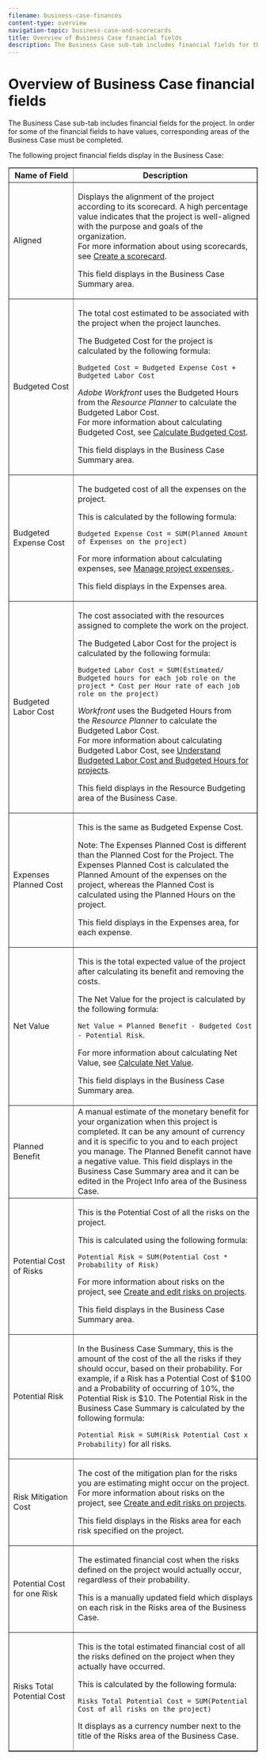 ```yaml
---
filename: business-case-finances
content-type: overview
navigation-topic: business-case-and-scorecards
title: Overview of Business Case financial fields
description: The Business Case sub-tab includes financial fields for the project. In order for some of the financial fields to have values, corresponding areas of the Business Case must be completed.
---
```


# Overview of Business Case financial fields

The Business Case sub-tab includes financial fields for the project.&nbsp;In order for some of the financial fields to have values, corresponding areas of the Business Case must be completed.&nbsp;&nbsp;

The following project financial fields display in the Business Case:

<table border="1" cellspacing="15" cellpadding="1"> 
 <col> 
 <col> 
 <thead> 
  <tr> 
   <th scope="col">Name of Field</th> 
   <th scope="col">Description</th> 
  </tr> 
 </thead> 
 <tbody> 
  <tr> 
   <td>Aligned&nbsp;</td> 
   <td> <p>Displays the alignment of the project according to its scorecard. A high percentage value indicates that the project is well-aligned with the purpose and goals of the organization. <br>For more information about using scorecards, see <a href="../../../administration-and-setup/set-up-workfront/configure-system-defaults/create-scorecard.md" class="MCXref xref">Create a scorecard</a>.</p> <p>This field displays in the Business Case Summary area.&nbsp;</p> </td> 
  </tr> 
  <tr> 
   <td>Budgeted Cost</td> 
   <td> <p>The total cost estimated to be associated with the project when the project launches.</p> <p>The Budgeted Cost for the project is calculated by the following formula:<br></p> <p><code>Budgeted Cost =&nbsp;Budgeted Expense Cost + Budgeted Labor Cost </code> <br> </p> <p><em>Adobe Workfront</em> uses the Budgeted Hours from the&nbsp;<em>Resource Planner</em> to calculate the Budgeted Labor Cost.<br>For more information about calculating Budgeted Cost, see <a href="../../../manage-work/projects/project-finances/budgeted-cost.md" class="MCXref xref">Calculate Budgeted Cost</a>.&nbsp;</p> <p>This field displays in the Business Case Summary area.</p> </td> 
  </tr> 
  <tr> 
   <td>Budgeted Expense Cost</td> 
   <td> <p>The budgeted cost of all the expenses on the project.&nbsp;</p> <p>This is calculated by the following formula:</p> <p><code>Budgeted Expense Cost = SUM(Planned Amount of Expenses on the project) </code><![CDATA[                        ]]></p> <p>For more information about calculating expenses, see <a href="../../../manage-work/projects/project-finances/manage-project-expenses.md" class="MCXref xref">Manage project expenses </a>.</p> <p>This field displays in the Expenses&nbsp;area.</p> </td> 
  </tr> 
  <tr> 
   <td>Budgeted Labor Cost</td> 
   <td> <p>The cost associated with the resources assigned to complete the work on the project.</p> <p>The Budgeted Labor Cost for the project is calculated by the following formula:<br></p> <p><code>Budgeted Labor Cost = SUM(Estimated/ Budgeted hours for each job role on the project * Cost per Hour rate of each job role on the project) </code><![CDATA[                            ]]><br></p> <p><em>Workfront</em> uses the Budgeted Hours from the&nbsp;<em>Resource Planner</em> to calculate the Budgeted Labor Cost.<br>For more information about calculating Budgeted Labor Cost, see <a href="../../../manage-work/projects/project-finances/budgeted-labor-cost.md" class="MCXref xref">Understand Budgeted Labor Cost and Budgeted Hours for projects</a>.</p> <p>This field displays in the Resource Budgeting area of the Business Case.&nbsp;</p> </td> 
  </tr> 
  <tr> 
   <td>Expenses Planned Cost</td> 
   <td> <p>This is the same as Budgeted Expense Cost.&nbsp;</p> <p>Note:  The Expenses Planned Cost is different than the Planned Cost for the Project. The Expenses Planned Cost is calculated the Planned Amount of the expenses on the project, whereas the Planned Cost is calculated using the Planned Hours on the project.&nbsp;</p> <p>This field displays in the Expenses&nbsp;area, for each expense.</p> </td> 
  </tr> 
  <tr> 
   <td>Net Value</td> 
   <td> <p>This is the total expected value of the project after calculating its benefit and removing the costs.</p> <p>The Net Value for the project is calculated by the following formula:<br></p> <p><code>Net Value = Planned Benefit - Budgeted Cost - Potential Risk</code>. <br></p> <p>For more information about calculating Net Value, see <a href="../../../manage-work/projects/project-finances/calculate-net-value.md" class="MCXref xref">Calculate Net Value</a>.<br></p> <p>This field displays in the Business Case Summary area.</p> </td> 
  </tr> 
  <tr> 
   <td>Planned Benefit</td> 
   <td>A manual estimate of the monetary benefit for your organization when this project is completed. It can be any amount of currency and it is specific to you and to each project you manage. The Planned Benefit cannot have a negative value. This field displays in the Business Case Summary area and it can be edited in the Project Info area of the Business Case. </td> 
  </tr> 
  <tr> 
   <td>Potential&nbsp;Cost of Risks</td> 
   <td> <p>This is the Potential Cost of all the risks on the project. </p> <p>This is calculated using the following formula:</p> <p><code>Potential Risk = SUM(Potential Cost * Probability of Risk) </code><![CDATA[                        ]]></p> <p>For more information about risks on the project, see&nbsp;<a href="../../../manage-work/projects/define-a-business-case/create-edit-risks-on-projects.md" class="MCXref xref">Create and edit risks on projects</a>.</p> <p>This field displays in the Business Case Summary area.</p> </td> 
  </tr> 
  <tr> 
   <td>Potential Risk</td> 
   <td> <p>In the Business Case Summary, this is the amount of the cost of the all the risks if they should occur, based on their probability. For example, if a Risk has a Potential Cost of $100 and a Probability of occurring of 10%, the Potential&nbsp;Risk is $10. The Potential Risk in the Business Case Summary is calculated by the following formula:</p> <p><code>Potential&nbsp;Risk = SUM(Risk Potential Cost x Probability)</code> for all risks. </p> </td> 
  </tr> 
  <tr> 
   <td>Risk Mitigation Cost</td> 
   <td> <p>The&nbsp;cost of the mitigation plan for the risks you are estimating might occur on the project.<br>For more information about risks on the project, see <a href="../../../manage-work/projects/define-a-business-case/create-edit-risks-on-projects.md" class="MCXref xref">Create and edit risks on projects</a>.</p> <p>This field displays in the&nbsp;Risks area for each risk specified on the project.</p> </td> 
  </tr> 
  <tr> 
   <td>Potential Cost for one Risk</td> 
   <td> <p>The estimated financial cost when the risks defined on the project would actually occur, regardless of their probability.&nbsp;</p> <p>This is a manually updated field which displays on each risk in the Risks area of the Business Case.&nbsp;</p> </td> 
  </tr> 
  <tr> 
   <td>Risks Total Potential Cost</td> 
   <td> <p>This is the total estimated financial cost of all the risks defined on the project when they actually have occurred.&nbsp;</p> <p>This is calculated by the following formula:</p> <p><code>Risks Total Potential Cost = SUM(Potential Cost of all risks on the project) </code><![CDATA[                        ]]></p> <p>It displays as a currency number next to the title of the Risks area of the Business Case.</p> </td> 
  </tr> 
 </tbody> 
</table>

